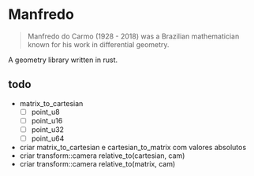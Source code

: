 # Manfredo

> Manfredo do Carmo (1928 - 2018) was a Brazilian mathematician known for his work in differential geometry.

A geometry library written in rust.

## todo

- matrix_to_cartesian
    - [ ] point_u8
    - [ ] point_u16
    - [ ] point_u32
    - [ ] point_u64

- criar matrix_to_cartesian e cartesian_to_matrix com valores absolutos
- criar transform::camera relative_to(cartesian, cam)
- criar transform::camera relative_to(matrix, cam)
